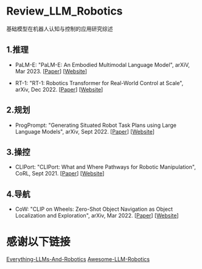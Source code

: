 # Review_LLM_Robotics
基础模型在机器人认知与控制的应用研究综述

## 1.推理
- PaLM-E: "PaLM-E: An Embodied Multimodal Language Model", arXiV, Mar 2023. [[Paper](https://arxiv.org/abs/2303.03378)] [[Website](https://palm-e.github.io/)]

- RT-1: "RT-1: Robotics Transformer for Real-World Control at Scale", arXiv, Dec 2022. [[Paper](https://arxiv.org/abs/2212.06817)] [[Website](https://robotics-transformer1.github.io/)]

## 2.规划
- ProgPrompt: "Generating Situated Robot Task Plans using Large Language Models", arXiv, Sept 2022. [[Paper](https://arxiv.org/abs/2209.11302)] [[Website](https://progprompt.github.io/)]



## 3.操控
- CLIPort: "CLIPort: What and Where Pathways for Robotic Manipulation", CoRL, Sept 2021. [[Paper](https://arxiv.org/abs/2109.12098)] [[Website](https://cliport.github.io/)]

## 4.导航
- CoW: "CLIP on Wheels: Zero-Shot Object Navigation as Object Localization and Exploration", arXiv, Mar 2022. [[Paper](https://arxiv.org/abs/2203.10421)] [[Website](https://cow.cs.columbia.edu/)]



# 感谢以下链接
[Everything-LLMs-And-Robotics]([url](https://github.com/jrin771/Everything-LLMs-And-Robotics)https://github.com/jrin771/Everything-LLMs-And-Robotics)
[Awesome-LLM-Robotics](https://github.com/GT-RIPL/Awesome-LLM-Robotics)
